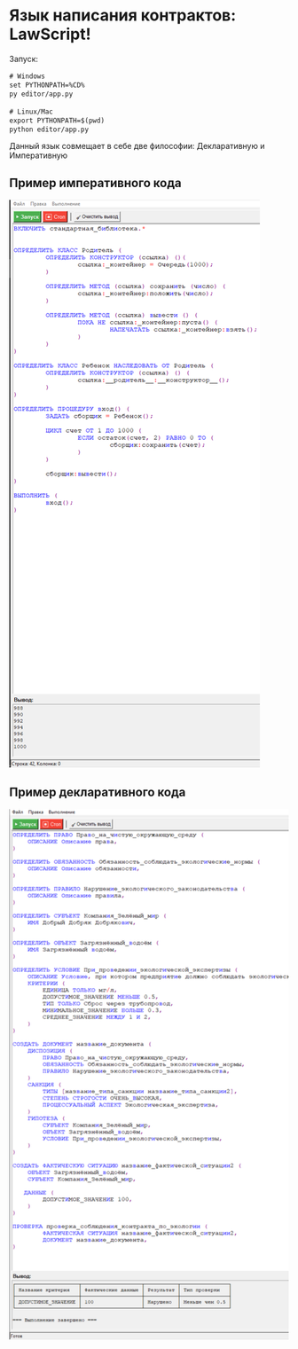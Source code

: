 # Язык написания контрактов: LawScript!

Запуск:

```
# Windows
set PYTHONPATH=%CD%
py editor/app.py

# Linux/Mac
export PYTHONPATH=$(pwd)
python editor/app.py
```

Данный язык совмещает в себе две философии: Декларативную и Императивную


## Пример императивного кода

![img1.png](docs/img1.png)


## Пример декларативного кода

![img.png](docs/img.png)
